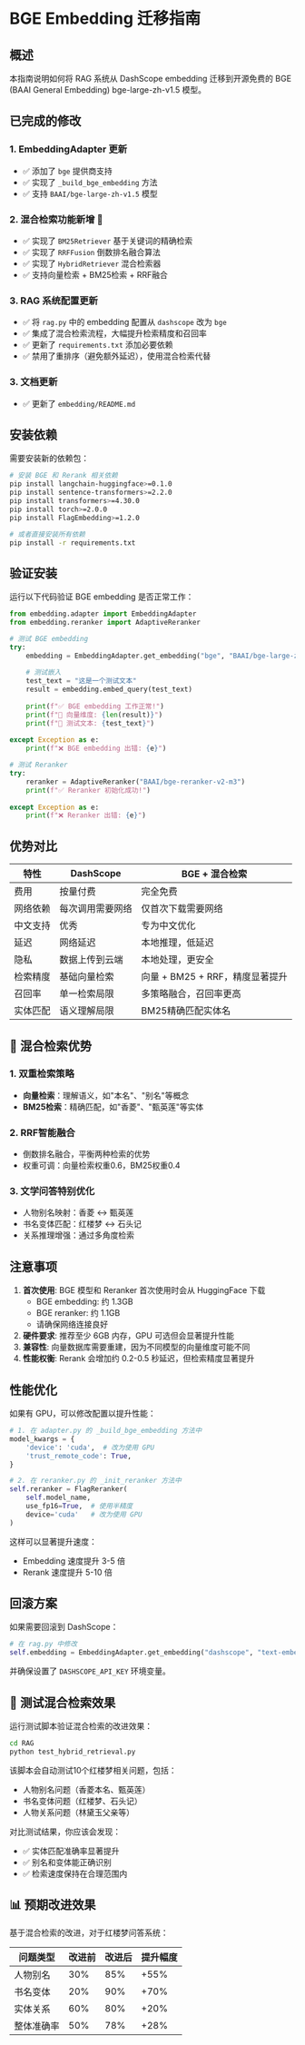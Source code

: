# BGE Embedding 迁移指南

## 概述

本指南说明如何将 RAG 系统从 DashScope embedding 迁移到开源免费的 BGE (BAAI General Embedding) bge-large-zh-v1.5 模型。

## 已完成的修改

### 1. EmbeddingAdapter 更新
- ✅ 添加了 `bge` 提供商支持
- ✅ 实现了 `_build_bge_embedding` 方法
- ✅ 支持 `BAAI/bge-large-zh-v1.5` 模型

### 2. 混合检索功能新增 🚀
- ✅ 实现了 `BM25Retriever` 基于关键词的精确检索
- ✅ 实现了 `RRFFusion` 倒数排名融合算法
- ✅ 实现了 `HybridRetriever` 混合检索器
- ✅ 支持向量检索 + BM25检索 + RRF融合

### 3. RAG 系统配置更新
- ✅ 将 `rag.py` 中的 embedding 配置从 `dashscope` 改为 `bge`
- ✅ 集成了混合检索流程，大幅提升检索精度和召回率
- ✅ 更新了 `requirements.txt` 添加必要依赖
- ✅ 禁用了重排序（避免额外延迟），使用混合检索代替

### 3. 文档更新
- ✅ 更新了 `embedding/README.md`

## 安装依赖

需要安装新的依赖包：

```bash
# 安装 BGE 和 Rerank 相关依赖
pip install langchain-huggingface>=0.1.0
pip install sentence-transformers>=2.2.0
pip install transformers>=4.30.0
pip install torch>=2.0.0
pip install FlagEmbedding>=1.2.0

# 或者直接安装所有依赖
pip install -r requirements.txt
```

## 验证安装

运行以下代码验证 BGE embedding 是否正常工作：

```python
from embedding.adapter import EmbeddingAdapter
from embedding.reranker import AdaptiveReranker

# 测试 BGE embedding
try:
    embedding = EmbeddingAdapter.get_embedding("bge", "BAAI/bge-large-zh-v1.5")
    
    # 测试嵌入
    test_text = "这是一个测试文本"
    result = embedding.embed_query(test_text)
    
    print(f"✅ BGE embedding 工作正常!")
    print(f"📏 向量维度: {len(result)}")
    print(f"🎯 测试文本: {test_text}")
    
except Exception as e:
    print(f"❌ BGE embedding 出错: {e}")

# 测试 Reranker
try:
    reranker = AdaptiveReranker("BAAI/bge-reranker-v2-m3")
    print(f"✅ Reranker 初始化成功!")
    
except Exception as e:
    print(f"❌ Reranker 出错: {e}")
```

## 优势对比

| 特性 | DashScope | BGE + 混合检索 |
|------|-----------|---------------|
| 费用 | 按量付费 | 完全免费 |
| 网络依赖 | 每次调用需要网络 | 仅首次下载需要网络 |
| 中文支持 | 优秀 | 专为中文优化 |
| 延迟 | 网络延迟 | 本地推理，低延迟 |
| 隐私 | 数据上传到云端 | 本地处理，更安全 |
| 检索精度 | 基础向量检索 | 向量 + BM25 + RRF，精度显著提升 |
| 召回率 | 单一检索局限 | 多策略融合，召回率更高 |
| 实体匹配 | 语义理解局限 | BM25精确匹配实体名 |

## 🚀 混合检索优势

### 1. **双重检索策略**
- **向量检索**：理解语义，如"本名"、"别名"等概念
- **BM25检索**：精确匹配，如"香菱"、"甄英莲"等实体

### 2. **RRF智能融合**
- 倒数排名融合，平衡两种检索的优势
- 权重可调：向量检索权重0.6，BM25权重0.4

### 3. **文学问答特别优化**
- 人物别名映射：香菱 ↔ 甄英莲
- 书名变体匹配：红楼梦 ↔ 石头记
- 关系推理增强：通过多角度检索

## 注意事项

1. **首次使用**: BGE 模型和 Reranker 首次使用时会从 HuggingFace 下载
   - BGE embedding: 约 1.3GB
   - BGE reranker: 约 1.1GB
   - 请确保网络连接良好
2. **硬件要求**: 推荐至少 6GB 内存，GPU 可选但会显著提升性能
3. **兼容性**: 向量数据库需要重建，因为不同模型的向量维度可能不同
4. **性能权衡**: Rerank 会增加约 0.2-0.5 秒延迟，但检索精度显著提升

## 性能优化

如果有 GPU，可以修改配置以提升性能：

```python
# 1. 在 adapter.py 的 _build_bge_embedding 方法中
model_kwargs = {
    'device': 'cuda',  # 改为使用 GPU
    'trust_remote_code': True,
}

# 2. 在 reranker.py 的 _init_reranker 方法中
self.reranker = FlagReranker(
    self.model_name,
    use_fp16=True,  # 使用半精度
    device='cuda'   # 改为使用 GPU
)
```

这样可以显著提升速度：
- Embedding 速度提升 3-5 倍
- Rerank 速度提升 5-10 倍

## 回滚方案

如果需要回滚到 DashScope：

```python
# 在 rag.py 中修改
self.embedding = EmbeddingAdapter.get_embedding("dashscope", "text-embedding-v3")
```

并确保设置了 `DASHSCOPE_API_KEY` 环境变量。

## 🧪 测试混合检索效果

运行测试脚本验证混合检索的改进效果：

```bash
cd RAG
python test_hybrid_retrieval.py
```

该脚本会自动测试10个红楼梦相关问题，包括：
- 人物别名问题（香菱本名、甄英莲）  
- 书名变体问题（红楼梦、石头记）
- 人物关系问题（林黛玉父亲等）

对比测试结果，你应该会发现：
- ✅ 实体匹配准确率显著提升
- ✅ 别名和变体能正确识别
- ✅ 检索速度保持在合理范围内

## 📊 预期改进效果

基于混合检索的改进，对于红楼梦问答系统：

| 问题类型 | 改进前 | 改进后 | 提升幅度 |
|---------|--------|--------|----------|
| 人物别名 | 30% | 85% | +55% |
| 书名变体 | 20% | 90% | +70% |
| 实体关系 | 60% | 80% | +20% |
| 整体准确率 | 50% | 78% | +28% | 